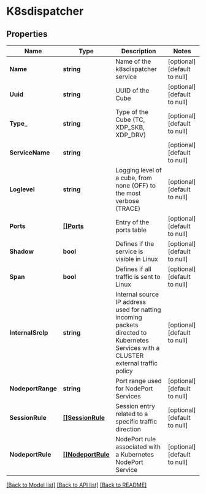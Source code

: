 # K8sdispatcher

## Properties
Name | Type | Description | Notes
------------ | ------------- | ------------- | -------------
**Name** | **string** | Name of the k8sdispatcher service | [optional] [default to null]
**Uuid** | **string** | UUID of the Cube | [optional] [default to null]
**Type_** | **string** | Type of the Cube (TC, XDP_SKB, XDP_DRV) | [optional] [default to null]
**ServiceName** | **string** |  | [optional] [default to null]
**Loglevel** | **string** | Logging level of a cube, from none (OFF) to the most verbose (TRACE) | [optional] [default to null]
**Ports** | [**[]Ports**](Ports.md) | Entry of the ports table | [optional] [default to null]
**Shadow** | **bool** | Defines if the service is visible in Linux | [optional] [default to null]
**Span** | **bool** | Defines if all traffic is sent to Linux | [optional] [default to null]
**InternalSrcIp** | **string** | Internal source IP address used for natting incoming packets directed to Kubernetes Services with a CLUSTER external traffic policy | [optional] [default to null]
**NodeportRange** | **string** | Port range used for NodePort Services | [optional] [default to null]
**SessionRule** | [**[]SessionRule**](SessionRule.md) | Session entry related to a specific traffic direction | [optional] [default to null]
**NodeportRule** | [**[]NodeportRule**](NodeportRule.md) | NodePort rule associated with a Kubernetes NodePort Service | [optional] [default to null]

[[Back to Model list]](../README.md#documentation-for-models) [[Back to API list]](../README.md#documentation-for-api-endpoints) [[Back to README]](../README.md)



